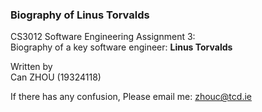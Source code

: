 ### Biography of Linus Torvalds
CS3012 Software Engineering Assignment 3:  
Biography of a key software engineer: **Linus Torvalds**

Written by  
Can ZHOU  (19324118)  

If there has any confusion, Please email me: zhouc@tcd.ie
